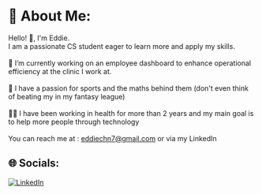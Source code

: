 # 💫 About Me:
Hello! 👋, I'm Eddie. <br>I am a passionate CS student eager to learn more and apply my skills.<br><br>🏥 I’m currently working on an employee dashboard to enhance operational efficiency at the clinic I work at.<br><br>🏀 I have a passion for sports and the maths behind them (don't even think of beating my in my fantasy league)<br><br>🧑‍⚕️ I have been working in health for more than 2 years and my main goal is to help more people through technology<br><br>You can reach me at : eddiechn7@gmail.com or via my LinkedIn 
## 🌐 Socials:
[![LinkedIn](https://img.shields.io/badge/LinkedIn-%230077B5.svg?logo=linkedin&logoColor=white)](https://linkedin.com/in/eddiechn) 

